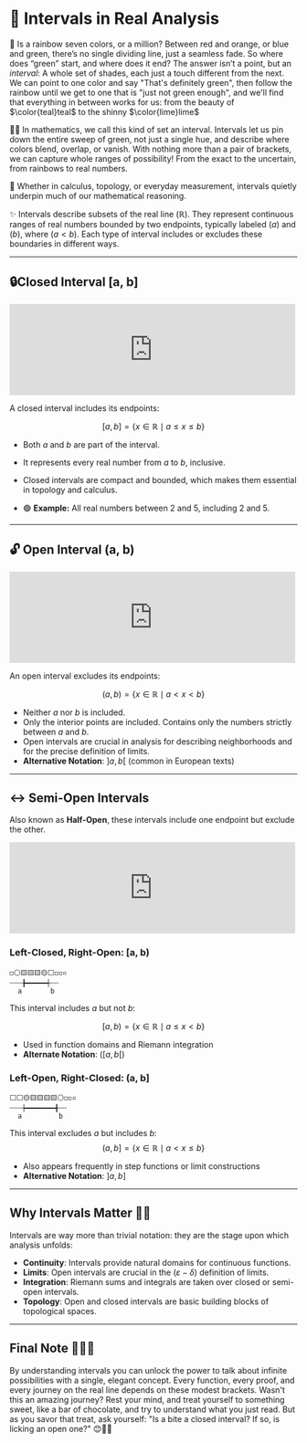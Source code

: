 # 📏 Intervals in Real Analysis 

🌈 Is a rainbow seven colors, or a million?  Between red and orange, or blue and green, there’s no single dividing line, just a seamless fade. So where does “green” start, and where does it end? The answer isn’t a point, but an _interval_: A whole set of shades, each just a touch different from the next. We can point to one color and say "That's definitely green", then follow the rainbow until we get to one that is "just not green enough", and we'll find that everything in between works for us: from the beauty of $\color{teal}teal$ to the shinny $\color{lime}lime$

🏳️‍🌈 In mathematics, we call this kind of set an interval. Intervals let us pin down the entire sweep of green, not just a single hue, and describe where colors blend, overlap, or vanish. With nothing more than a pair of brackets, we can capture whole ranges of possibility! From the exact to the uncertain, from rainbows to real numbers. 

 📐 Whether in calculus, topology, or everyday measurement, intervals quietly underpin much of our mathematical reasoning.

✨ Intervals describe subsets of the real line $( \mathbb{R} )$. They represent continuous ranges of real numbers bounded by two endpoints, typically labeled $( a )$ and $( b )$, where $( a < b )$. Each type of interval includes or excludes these boundaries in different ways.

---

## 🔒Closed Interval [a, b] 

<iframe src="https://jultob.github.io/Mathematics/Numbers/closed_interval.html" 
 width="500" height="160" align="center" 
 style="border:none;"></iframe>

A closed interval includes its endpoints:

$$
[a, b] = \{ x \in \mathbb{R} \mid a \leq x \leq b \}  
$$

- Both $a$ and $b$ are part of the interval.
- It represents every real number from $a$ to $b$, inclusive.
- Closed intervals are compact and bounded, which makes them essential in topology and calculus.

- 🟢 __Example:__ All real numbers between 2 and 5, including 2 and 5. 

---

## 🔓 Open Interval (a, b)

<iframe src="https://jultob.github.io/Mathematics/Numbers/open_interval.html" 
 width="500" height="160" align="center" 
 style="border:none;"></iframe>

An open interval excludes its endpoints:

$$
 (a, b) = \{ x \in \mathbb{R} \mid a < x < b \}  
$$

- Neither $a$ nor $b$ is included.
- Only the interior points are included. Contains only the numbers strictly between $a$ and $b$.
- Open intervals are crucial in analysis for describing neighborhoods and for the precise definition of limits.
- **Alternative Notation**: $]a, b[$ (common in European texts)

---

## ↔️ Semi-Open  Intervals 

Also known as __Half-Open__, these intervals include one endpoint but exclude the other.

<iframe src="https://jultob.github.io/Mathematics/Numbers/semi.html" 
 width="500" height="160" align="center" 
 style="border:none;"></iframe>


### Left-Closed, Right-Open: [a, b)

```text
◻️⚪️🟨🟨🟨🟡⬜️◻️◽️▫️
┄┄┄╊━━━━━┽┄┄
  a       b
```

This interval includes $a$ but not $b$:

$$
[a, b) = \{ x \in \mathbb{R} \mid a \leq x < b \}  
$$

- Used in function domains and Riemann integration
- **Alternate Notation**: $( [a, b[ )$

### Left-Open, Right-Closed: (a, b]

```text
⬜️⬜️🟡🟨🟨🟨🟨⚪️◻️◽️▫️
┄┄┄┾━━━━━━━╉┄┄
  a         b
```

This interval excludes $a$ but includes $b$:
$$
(a, b] = \{ x \in \mathbb{R} \mid a < x \leq b \}  
$$

- Also appears frequently in step functions or limit constructions
- **Alternative Notation**: $]a, b]$

---

## Why Intervals Matter 🧠💡

Intervals are way more than trivial notation: they are the stage upon which analysis unfolds:

- **Continuity**: Intervals provide natural domains for continuous functions.
- **Limits**: Open intervals are crucial in the $( \varepsilon-\delta )$ definition of limits.
- **Integration**: Riemann sums and integrals are taken over closed or semi-open intervals.
- **Topology**: Open and closed intervals are basic building blocks of topological spaces.

---

## Final Note 🍫🛌💤

By understanding intervals you can unlock the power to talk about infinite possibilities with a single, elegant concept. Every function, every proof, and every journey on the real line depends on these modest brackets. Wasn't this an amazing journey? Rest your mind, and treat yourself to something sweet, like a bar of chocolate, and try to understand what you just read. But as you savor that treat, ask yourself: "Is a bite a closed interval? If so, is licking an open one?" 😊🍫✨
